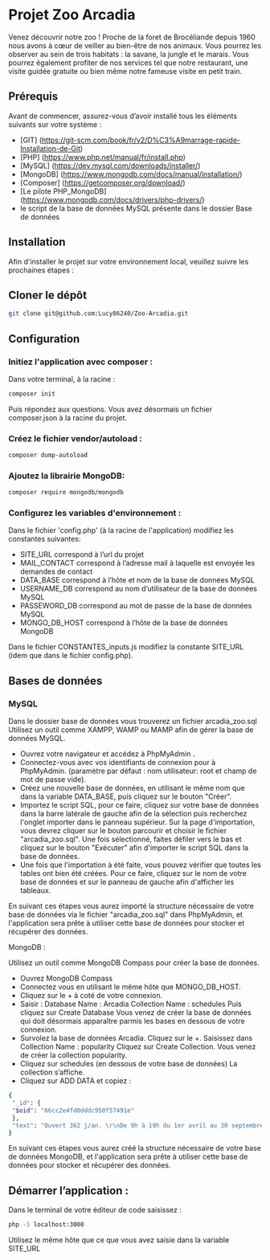 # Projet Zoo Arcadia

Venez découvrir notre zoo ! Proche de la foret de Brocéliande depuis 1960 nous avons à cœur de veiller au bien-être de nos animaux. Vous pourrez les observer au sein de trois habitats : la savane, la jungle et le marais. Vous pourrez également profiter de nos services tel que notre restaurant, une visite guidée gratuite ou bien même notre fameuse visite en petit train.

## Prérequis

Avant de commencer, assurez-vous d’avoir installé tous les éléments suivants sur votre système :
- [GIT] (https://git-scm.com/book/fr/v2/D%C3%A9marrage-rapide-Installation-de-Git)
- [PHP] (https://www.php.net/manual/fr/install.php)
- [MySQL] (https://dev.mysql.com/downloads/installer/)
- [MongoDB] (https://www.mongodb.com/docs/manual/installation/)
- [Composer] (https://getcomposer.org/download/)
-  [Le pilote PHP_MongoDB] (https://www.mongodb.com/docs/drivers/php-drivers/)
- le script de la base de données MySQL présente dans le dossier Base de données

## Installation

Afin d'installer le projet sur votre environnement local, veuillez suivre les prochaines étapes :

## Cloner le dépôt

```bash
git clone git@github.com:Lucy86240/Zoo-Arcadia.git
```

## Configuration

### Initiez l'application avec composer :
Dans votre terminal, à la racine :

```bash
composer init
```
Puis répondez aux questions.
Vous avez désormais un fichier composer.json à la racine du projet.

### Créez le fichier vendor/autoload :
```bash
composer dump-autoload
```

### Ajoutez la librairie MongoDB:
```bash
composer require mongodb/mongodb
```

### Configurez les variables d'environnement :
Dans le fichier 'config.php' (à la racine de l'application) modifiez les constantes suivantes:
* SITE_URL correspond à l’url du projet
* MAIL_CONTACT correspond à l’adresse mail à laquelle est envoyée les demandes de contact
* DATA_BASE correspond à l’hôte et nom de la base de données MySQL
* USERNAME_DB correspond au nom d’utilisateur de la base de données MySQL
* PASSEWORD_DB correspond au mot de passe de la base de données MySQL
* MONGO_DB_HOST correspond à l’hôte de la base de données MongoDB

Dans le fichier CONSTANTES_inputs.js modifiez la constante SITE_URL (idem que dans le fichier config.php).

## Bases de données

### MySQL

Dans le dossier base de données vous trouverez un fichier arcadia_zoo.sql Utilisez un outil comme XAMPP, WAMP ou MAMP afin de gérer la base de données MySQL.

* Ouvrez votre navigateur et accédez à PhpMyAdmin .
* Connectez-vous avec vos identifiants de connexion pour à PhpMyAdmin. (paramètre par défaut : nom utilisateur: root et champ de mot de passe vide).
* Créez une nouvelle base de données, en utilisant le même nom que dans la variable DATA_BASE, puis cliquez sur le bouton "Créer".
* Importez le script SQL, pour ce faire, cliquez sur votre base de données dans la barre latérale de gauche afin de la sélection puis recherchez l'onglet importer dans le panneau supérieur. Sur la page d'importation, vous devrez cliquer sur le bouton parcourir et choisir le fichier "arcadia_zoo.sql". Une fois sélectionné, faites défiler vers le bas et cliquez sur le bouton "Exécuter" afin d'importer le script SQL dans la base de données.
* Une fois que l'importation à été faite, vous pouvez vérifier que toutes les tables ont bien été créées. Pour ce faire, cliquez sur le nom de votre base de données et sur le panneau de gauche afin d'afficher les tableaux.

En suivant ces étapes vous aurez importé la structure nécessaire de votre base de données via le fichier "arcadia_zoo.sql" dans PhpMyAdmin, et l'application sera prête à utiliser cette base de données pour stocker et récupérer des données.

MongoDB : 

Utilisez un outil comme MongoDB Compass pour créer la base de données.

* Ouvrez MongoDB Compass
* Connectez vous en utilisant le même hôte que MONGO_DB_HOST.
* Cliquez sur le + à coté de votre connexion.
* Saisir :
Database Name : Arcadia 
Collection Name : schedules
Puis cliquez sur Create Database
Vous venez de créer la base de données qui doit désormais apparaître parmis les bases en dessous de votre connexion. 
* Survolez la base de données Arcadia. Cliquez sur le +.
Saisissez dans Collection Name : popularity
Cliquez sur Create Collection. Vous venez de créer la collection popularity.
* Cliquez sur schedules (en dessous de votre base de données)
La collection s’affiche.
* Cliquez sur ADD DATA et copiez :
```bash
{
 "_id": {
 "$oid": "66cc2e4fd0dddc950f57491e"
 },
 "text": "Ouvert 362 j/an. \r\nDe 9h à 19h du 1er avril au 30 septembre et de 9h à 18h le reste de l'année. \r\nDernières visites 2h avant fermeture."
}
```

En suivant ces étapes vous aurez créé la structure nécessaire de votre base de données MongoDB, et l'application sera prête à utiliser cette base de données pour stocker et récupérer des données.

## Démarrer l’application :

Dans le terminal de votre éditeur de code saisissez :
```bash
php -S localhost:3000
```
Utilisez le même hôte que ce que vous avez saisie dans la variable SITE_URL
